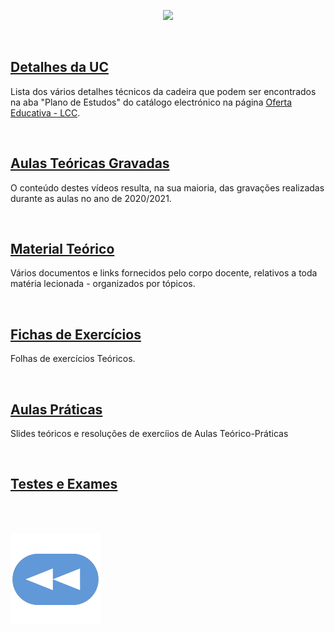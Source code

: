 <p align="center">
  <img src="https://raw.githubusercontent.com/David81820/Recursos-LCC/main/3ano/2sem/CG/CG.png">
</p>

<br>

## [Detalhes da UC](cg_info.md)
Lista dos vários detalhes técnicos da cadeira que podem ser encontrados na aba "Plano de Estudos" do catálogo electrónico na página [Oferta Educativa - LCC](https://www.uminho.pt/PT/ensino/oferta-educativa/_layouts/15/UMinho.PortalUM.UI/Pages/CatalogoCursoDetail.aspx?itemId=3851&catId=12).

<br>

## [Aulas Teóricas Gravadas](https://www.youtube.com/playlist?list=PLSIMnM-7HK7ZOuU1BhmoZ35lxIB6Y-8cm)
O conteúdo destes vídeos resulta, na sua maioria, das gravações realizadas durante as aulas no ano de 2020/2021.

<br>

## [Material Teórico](slides/cg_slides.md)
Vários documentos e links fornecidos pelo corpo docente, relativos a toda matéria lecionada - organizados por tópicos.

<br>

## [Fichas de Exercícios](fichas/cg_fichas.md)
Folhas de exercícios Teóricos.

<br>

## [Aulas Práticas](praticas/cg_praticas.md)
Slides teóricos e resoluções de exercíios de Aulas Teórico-Práticas

<br>

## [Testes e Exames](testes/cg_testes.md)

<br><br>

[![retroceder](https://raw.githubusercontent.com/David81820/Recursos-LCC/main/Rewind.png)](https://david81820.github.io/Recursos-LCC/3ano)